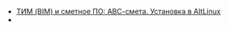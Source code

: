 - [ТИМ (BIM) и сметное ПО: АВС-смета. Установка в AltLinux](https://habr.com/ru/articles/712230/)
- 